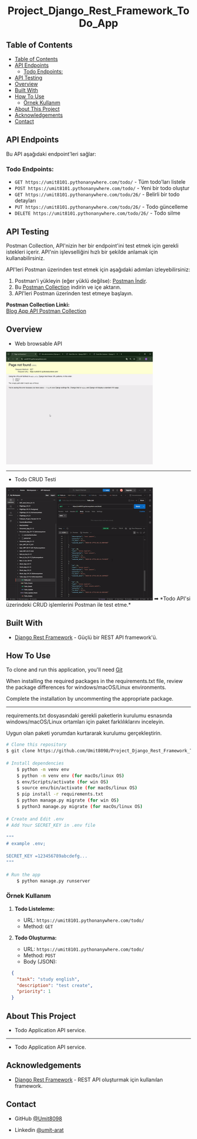 <!-- Please update value in the {}  -->

<h1 align="center">Project_Django_Rest_Framework_ToDo_App</h1>


<!-- <div align="center">
  <h3>
    <a href="https://umit8101.pythonanywhere.com/">
      Demo
    </a>
     | 
    <a href="https://umit8101.pythonanywhere.com/">
      Project
    </a>
 
  </h3>
</div> -->

<!-- TABLE OF CONTENTS -->

## Table of Contents

- [Table of Contents](#table-of-contents)
- [API Endpoints](#api-endpoints)
  - [Todo Endpoints:](#todo-endpoints)
- [API Testing](#api-testing)
- [Overview](#overview)
- [Built With](#built-with)
- [How To Use](#how-to-use)
  - [Örnek Kullanım](#örnek-kullanım)
- [About This Project](#about-this-project)
- [Acknowledgements](#acknowledgements)
- [Contact](#contact)

## API Endpoints

Bu API aşağıdaki endpoint'leri sağlar:


### Todo Endpoints:
- `GET https://umit8101.pythonanywhere.com/todo/` - Tüm todo'ları listele
- `POST https://umit8101.pythonanywhere.com/todo/` - Yeni bir todo oluştur
- `GET https://umit8101.pythonanywhere.com/todo/26/` - Belirli bir todo detayları
- `PUT https://umit8101.pythonanywhere.com/todo/26/` - Todo güncelleme
- `DELETE https://umit8101.pythonanywhere.com/todo/26/` - Todo silme

## API Testing

Postman Collection, API'nizin her bir endpoint'ini test etmek için gerekli istekleri içerir. API'nin işlevselliğini hızlı bir şekilde anlamak için kullanabilirsiniz.

API'leri Postman üzerinden test etmek için aşağıdaki adımları izleyebilirsiniz:

1. Postman'i yükleyin (eğer yüklü değilse): [Postman İndir](https://www.postman.com/downloads/).
2. Bu [Postman Collection](https://umit-dev.postman.co/workspace/Team-Workspace~7e9925db-bf34-4ab9-802e-6deb333b7a46/collection/17531143-2f319feb-d1dd-4e25-8774-b3f1f5589e7d?action=share&creator=17531143) indirin ve içe aktarın.
3. API'leri Postman üzerinden test etmeye başlayın.

**Postman Collection Linki:**  
[Blog App API Postman Collection](https://umit-dev.postman.co/workspace/Team-Workspace~7e9925db-bf34-4ab9-802e-6deb333b7a46/collection/17531143-2f319feb-d1dd-4e25-8774-b3f1f5589e7d?action=share&creator=17531143)


## Overview
- Web browsable API
<!-- ![screenshot](project_screenshot/ToDo_App-2.gif) -->
<img src="project_screenshot/ToDo_App-2.gif" alt="Web browsable API" width="400"/>

---

- Todo CRUD Testi
<!-- ![screenshot](project_screenshot/ToDo_App.gif) -->
<img src="project_screenshot/ToDo_App.gif" alt="Todo CRUD Testi" width="400"/>
➡ *Todo API'si üzerindeki CRUD işlemlerini Postman ile test etme.*


## Built With

<!-- This section should list any major frameworks that you built your project using. Here are a few examples.-->
- [Django Rest Framework](https://www.django-rest-framework.org/) - Güçlü bir REST API framework'ü.


## How To Use

<!-- This is an example, please update according to your application -->

To clone and run this application, you'll need [Git](https://github.com/Umit8098/Project_Django_Rest_Framework_Todo_App_CH-12.git) 

When installing the required packages in the requirements.txt file, review the package differences for windows/macOS/Linux environments. 

Complete the installation by uncommenting the appropriate package.

---

requirements.txt dosyasındaki gerekli paketlerin kurulumu esnasında windows/macOS/Linux ortamları için paket farklılıklarını inceleyin. 

Uygun olan paketi yorumdan kurtararak kurulumu gerçekleştirin. 

```bash
# Clone this repository
$ git clone https://github.com/Umit8098/Project_Django_Rest_Framework_Todo_App_CH-12.git

# Install dependencies
    $ python -m venv env
    $ python -m venv env (for macOs/linux OS)
    $ env/Scripts/activate (for win OS)
    $ source env/bin/activate (for macOs/linux OS)
    $ pip install -r requirements.txt
    $ python manage.py migrate (for win OS)
    $ python3 manage.py migrate (for macOs/linux OS)

# Create and Edit .env
# Add Your SECRET_KEY in .env file

"""
# example .env;

SECRET_KEY =123456789abcdefg...
"""

# Run the app
    $ python manage.py runserver
```

### Örnek Kullanım

1. **Todo Listeleme:**
   - URL: `https://umit8101.pythonanywhere.com/todo/`
   - Method: `GET`

2. **Todo Oluşturma:**
   - URL: `https://umit8101.pythonanywhere.com/todo/`
   - Method: `POST`
   - Body (JSON):

```json
  {
    "task": "study english",
    "description": "test create",
    "priority": 1
  }
```

## About This Project
- Todo Application API service.

<hr>

- Todo Application API service.

## Acknowledgements
- [Django Rest Framework](https://www.django-rest-framework.org/) - REST API oluşturmak için kullanılan framework.


## Contact

<!-- - Website [your-website.com](https://{your-web-site-link}) -->
- GitHub [@Umit8098](https://github.com/Umit8098)

- Linkedin [@umit-arat](https://linkedin.com/in/umit-arat/)
<!-- - Twitter [@your-twitter](https://{twitter.com/your-username}) -->
